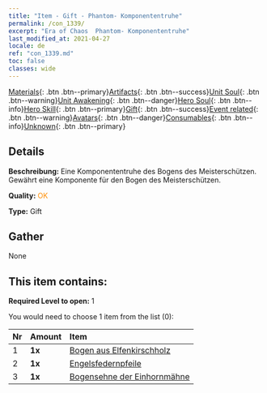 ```yaml
---
title: "Item - Gift - Phantom- Komponententruhe"
permalink: /con_1339/
excerpt: "Era of Chaos  Phantom- Komponententruhe"
last_modified_at: 2021-04-27
locale: de
ref: "con_1339.md"
toc: false
classes: wide
---
```

 [Materials](/ItemsDE/){: .btn .btn--primary}[Artifacts](/ItemsDE/Artifacts/){: .btn .btn--success}[Unit Soul](/ItemsDE/UnitSoul/){: .btn .btn--warning}[Unit Awakening](/ItemsDE/UnitAwakening/){: .btn .btn--danger}[Hero Soul](/ItemsDE/HeroSoul/){: .btn .btn--info}[Hero Skill](/ItemsDE/HeroSkill/){: .btn .btn--primary}[Gift](/ItemsDE/Gift/){: .btn .btn--success}[Event related](/ItemsDE/Events/){: .btn .btn--warning}[Avatars](/ItemsDE/Avatars/){: .btn .btn--danger}[Consumables](/ItemsDE/Consumables/){: .btn .btn--info}[Unknown](/ItemsDE/Unknown/){: .btn .btn--primary}

## Details
 **Beschreibung:** Eine Komponententruhe des Bogens des Meisterschützen. Gewährt eine Komponente für den Bogen des Meisterschützen.

 **Quality:** <span style="color: #FF8C00">OK</span>

 **Type:** Gift

## Gather

  None

## This item contains:

 **Required Level to open:** 1

 You would need to choose 1 item from the list (0):

  | Nr | Amount |     Item    |
  |:---|:-------|:------------|
  | 1 |  **1x** | [Bogen aus Elfenkirschholz](/ItemsDE/art_103/) |  | 
  | 2 |  **1x** | [Engelsfedernpfeile](/ItemsDE/art_104/) |  | 
  | 3 |  **1x** | [Bogensehne der Einhornmähne](/ItemsDE/art_105/) |  | 
